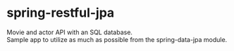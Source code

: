 # spring-restful-jpa
Movie and actor API with an SQL database. <br>
Sample app to utilize as much as possible from the spring-data-jpa module.